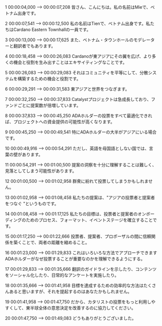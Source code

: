 1
00:00:04,000 --> 00:00:07,208
皆さん、こんにちは。私の名前はMieで、ベトナム出身です。

2
00:00:07,541 --> 00:00:12,500
私の名前はTienで、ベトナム出身です。私たちはCardano Eastern Townhallの一員です。

3
00:00:13,000 --> 00:00:17,625
また、ベトナム・タウンホールのモデレーターと翻訳者でもあります。

4
00:00:18,458 --> 00:00:26,083
Cardanoが東アジアにその翼を広げ、より多くの機会と役割を生み出すことはエキサイティングなことです。

5
00:00:26,083 --> 00:00:29,083
それはコミュニティを平等にして、分散システムを構築するための機会と役割です。

6
00:00:29,291 --> 00:00:31,583
東アジアと世界をつなぎます。

7
00:00:32,250 --> 00:00:37,833
Catalystプロジェクトは急成長しており、ファンドごとに提案数が倍増しています。

8
00:00:37,833 --> 00:00:45,250
ADAホルダーの投票をすべて最適化できれば、プロジェクトへの資金提供の可能性が高くなります。

9
00:00:45,250 --> 00:00:49,541
特にADAホルダーの大半がアジアにいる場合です。

10
00:00:49,916 --> 00:00:54,291
ただし、英語を母国語としない国では、言葉の壁があります。

11
00:00:54,291 --> 00:01:00,500
提案の洞察を十分に理解することは難しく、見落としてしまう可能性があります。

12
00:01:00,500 --> 00:01:02,958
群衆に紛れて投票してしまうかもしれません。

13
00:01:02,958 --> 00:01:08,458
私たちの提案は、"アジアの投票者と提案者をつなぐ "というものです。

14
00:01:08,458 --> 00:01:17,125
私たちの目標は、投票者と提案者のオンボーディングのためのプロセス、フォーマット、イベントステージを確立することです。

15
00:01:17,250 --> 00:01:22,666
投票者、提案者、プロポーザルの間に信頼関係を築くことで、両者の距離を縮めること。

16
00:01:23,000 --> 00:01:29,833
これはいろいろな方法でアプローチできます ADAホルダーがなぜ投票することが重要なのかを理解できるようにする。

17
00:01:29,833 --> 00:01:35,666
翻訳のガイドラインを示したり、コンテンツをソーシャル化したり、日常的なアンケートを実施したり。

18
00:01:35,666 --> 00:01:41,958
目標を達成するための効率的な方法はたくさんあると思いますが、それを提起するのはあなたかもしれません。

19
00:01:41,958 --> 00:01:47,750
だから、カタリストの投票をもっと利用しやすくして、東半球全体の意思決定を改善するのに協力してください。

20
00:01:47,750 --> 00:01:49,083
どうもありがとうございました。
